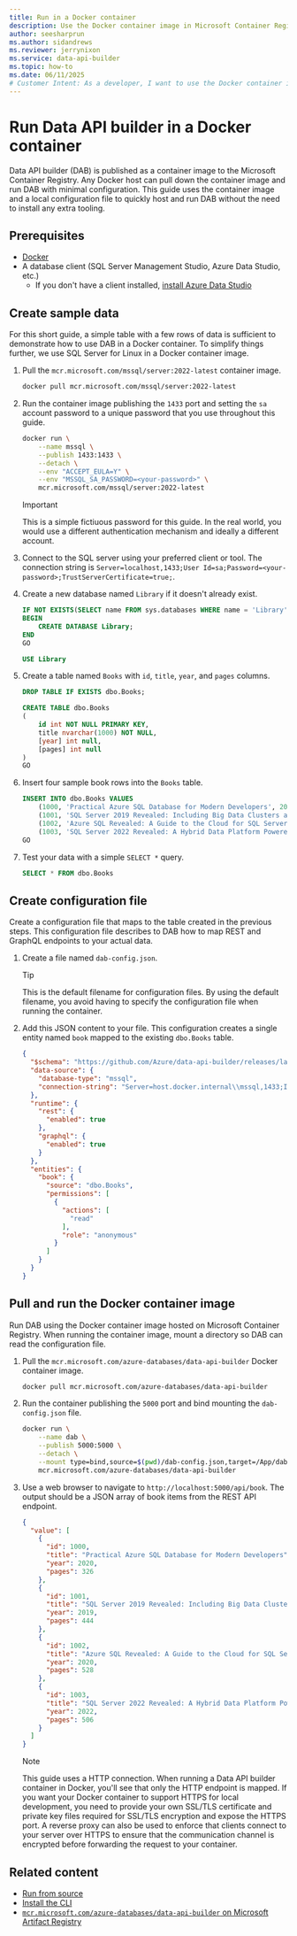 ```yaml
---
title: Run in a Docker container
description: Use the Docker container image in Microsoft Container Registry to run Data API builder locally or in an Azure hosting service.
author: seesharprun
ms.author: sidandrews
ms.reviewer: jerrynixon
ms.service: data-api-builder
ms.topic: how-to
ms.date: 06/11/2025
# Customer Intent: As a developer, I want to use the Docker container image, so that I can run Data API builder anywhere in a portable fashion.
---
```


# Run Data API builder in a Docker container

Data API builder (DAB) is published as a container image to the Microsoft Container Registry. Any Docker host can pull down the container image and run DAB with minimal configuration. This guide uses the container image and a local configuration file to quickly host and run DAB without the need to install any extra tooling.

## Prerequisites

- [Docker](https://www.docker.com/products/docker-desktop/)
- A database client (SQL Server Management Studio, Azure Data Studio, etc.)
  - If you don't have a client installed, [install Azure Data Studio](/azure-data-studio/download-azure-data-studio)

## Create sample data

For this short guide, a simple table with a few rows of data is sufficient to demonstrate how to use DAB in a Docker container. To simplify things further, we use SQL Server for Linux in a Docker container image.

1. Pull the `mcr.microsoft.com/mssql/server:2022-latest` container image.

    ```bash
    docker pull mcr.microsoft.com/mssql/server:2022-latest
    ```

1. Run the container image publishing the `1433` port and setting the `sa` account password to a unique password that you use throughout this guide.

    ```bash
    docker run \
        --name mssql \
        --publish 1433:1433 \
        --detach \
        --env "ACCEPT_EULA=Y" \
        --env "MSSQL_SA_PASSWORD=<your-password>" \
        mcr.microsoft.com/mssql/server:2022-latest
    ```

    > [!IMPORTANT]
    > This is a simple fictiuous password for this guide. In the real world, you would use a different authentication mechanism and ideally a different account.

1. Connect to the SQL server using your preferred client or tool. The connection string is `Server=localhost,1433;User Id=sa;Password=<your-password>;TrustServerCertificate=true;`.

1. Create a new database named `Library` if it doesn't already exist.

    ```sql
    IF NOT EXISTS(SELECT name FROM sys.databases WHERE name = 'Library')
    BEGIN
        CREATE DATABASE Library;
    END
    GO

    USE Library
    ```

1. Create a table named `Books` with `id`, `title`, `year`, and `pages` columns.

    ```sql
    DROP TABLE IF EXISTS dbo.Books;

    CREATE TABLE dbo.Books
    (
        id int NOT NULL PRIMARY KEY,
        title nvarchar(1000) NOT NULL,
        [year] int null,
        [pages] int null
    )
    GO
    ```

1. Insert four sample book rows into the `Books` table.

    ```sql
    INSERT INTO dbo.Books VALUES
        (1000, 'Practical Azure SQL Database for Modern Developers', 2020, 326),
        (1001, 'SQL Server 2019 Revealed: Including Big Data Clusters and Machine Learning', 2019, 444),
        (1002, 'Azure SQL Revealed: A Guide to the Cloud for SQL Server Professionals', 2020, 528),
        (1003, 'SQL Server 2022 Revealed: A Hybrid Data Platform Powered by Security, Performance, and Availability', 2022, 506)
    GO
    ```

1. Test your data with a simple `SELECT *` query.

    ```sql
    SELECT * FROM dbo.Books
    ```

## Create configuration file

Create a configuration file that maps to the table created in the previous steps. This configuration file describes to DAB how to map REST and GraphQL endpoints to your actual data.

1. Create a file named `dab-config.json`.

    > [!TIP]
    > This is the default filename for configuration files. By using the default filename, you avoid having to specify the configuration file when running the container.

1. Add this JSON content to your file. This configuration creates a single entity named `book` mapped to the existing `dbo.Books` table.

    ```json
    {
      "$schema": "https://github.com/Azure/data-api-builder/releases/latest/download/dab.draft.schema.json",
      "data-source": {
        "database-type": "mssql",
        "connection-string": "Server=host.docker.internal\\mssql,1433;Initial Catalog=Library;User Id=sa;Password=<your-password>;TrustServerCertificate=true;"
      },
      "runtime": {
        "rest": {
          "enabled": true
        },
        "graphql": {
          "enabled": true
        }
      },
      "entities": {
        "book": {
          "source": "dbo.Books",
          "permissions": [
            {
              "actions": [
                "read"
              ],
              "role": "anonymous"
            }
          ]
        }
      }
    }
    ```

## Pull and run the Docker container image

Run DAB using the Docker container image hosted on Microsoft Container Registry. When running the container image, mount a directory so DAB can read the configuration file.

1. Pull the `mcr.microsoft.com/azure-databases/data-api-builder` Docker container image.

    ```bash
    docker pull mcr.microsoft.com/azure-databases/data-api-builder
    ```

1. Run the container publishing the `5000` port and bind mounting the `dab-config.json` file.

    ```bash
    docker run \
        --name dab \
        --publish 5000:5000 \
        --detach \
        --mount type=bind,source=$(pwd)/dab-config.json,target=/App/dab-config.json,readonly \
        mcr.microsoft.com/azure-databases/data-api-builder
    ```

1. Use a web browser to navigate to `http://localhost:5000/api/book`. The output should be a JSON array of book items from the REST API endpoint.

    ```json
    {
      "value": [
        {
          "id": 1000,
          "title": "Practical Azure SQL Database for Modern Developers",
          "year": 2020,
          "pages": 326
        },
        {
          "id": 1001,
          "title": "SQL Server 2019 Revealed: Including Big Data Clusters and Machine Learning",
          "year": 2019,
          "pages": 444
        },
        {
          "id": 1002,
          "title": "Azure SQL Revealed: A Guide to the Cloud for SQL Server Professionals",
          "year": 2020,
          "pages": 528
        },
        {
          "id": 1003,
          "title": "SQL Server 2022 Revealed: A Hybrid Data Platform Powered by Security, Performance, and Availability",
          "year": 2022,
          "pages": 506
        }
      ]
    }
    ```

    > [!NOTE]
    > This guide uses a HTTP connection. When running a Data API builder container in Docker, you'll see that only the HTTP endpoint is mapped. If you want your Docker container to support HTTPS for local development, you need to provide your own SSL/TLS certificate and private key files required for SSL/TLS encryption and expose the HTTPS port.
    > A reverse proxy can also be used to enforce that clients connect to your server over HTTPS to ensure that the communication channel is encrypted before forwarding the request to your container.

## Related content

- [Run from source](how-to-run-from-source.md)
- [Install the CLI](how-to-install-cli.md)
- [`mcr.microsoft.com/azure-databases/data-api-builder` on Microsoft Artifact Registry](https://mcr.microsoft.com/artifact/mar/azure-databases/data-api-builder)

